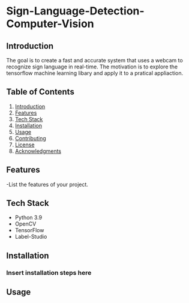 # Sign-Language-Detection-Computer-Vision

## Introduction

The goal is to create a fast and accurate system that uses a webcam to recognize sign language in real-time. The motivation is to explore the tensorflow machine learning libary and apply it to a pratical appliaction.

## Table of Contents

1. [Introduction](#introduction)
2. [Features](#features)
3. [Tech Stack](#tech-stack)
4. [Installation](#installation)
5. [Usage](#usage)
6. [Contributing](#contributing)
7. [License](#license)
8. [Acknowledgments](#acknowledgments)

## Features
-List the features of your project.

## Tech Stack
- Python 3.9
- OpenCV
- TensorFlow
- Label-Studio
## Installation
### Insert installation steps here

## Usage


